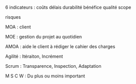

6 indicateurs : 
coûts
délais
durabilité
bénéfice
qualité
scope

risques 

MOA : client

MOE : gestion du projet au quotidien

AMOA : aide le client à rédiger le cahier des charges  


Agilité : Itéraiton, Incrément

Scrum : Transparence, Inspection, Adaptation


M S C W : Du plus ou moins important 
